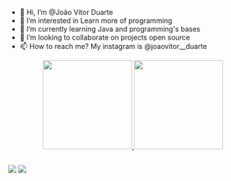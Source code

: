 - 👋 Hi, I’m @João Vitor Duarte
- 👀 I’m interested in Learn more of programming
- 🌱 I’m currently learning Java and programming's bases
- 💞️ I’m looking to collaborate on projects open source
- 📫 How to reach me? My instagram is @joaovitor__duarte

<div align="center">
  <a href="https://github.com/joaovitorduarte01">
  <img height="180em" src="https://github-readme-stats.vercel.app/api?username=40777&show_icons=true&theme=dark&include_all_commits=true&count_private=true"/>
  <img height="180em" src="https://github-readme-stats.vercel.app/api/top-langs/?username=40777&layout=compact&langs_count=7&theme=dark"/>
</div>

## 
  
<div> 
<a href="https://instagram.com/joaovitor__duarte" target="_blank"><img src="https://img.shields.io/badge/-Instagram-%23E4405F?style=for-the-badge&logo=instagram&logoColor=white" target="_blank"></a>
<a href="https://www.linkedin.com/in/joão-vitor-d-0b835a22b" target="_blank"><img src="https://img.shields.io/badge/-LinkedIn-%230077B5?style=for-the-badge&logo=linkedin&logoColor=white" target="_blank"></a>
</div>
